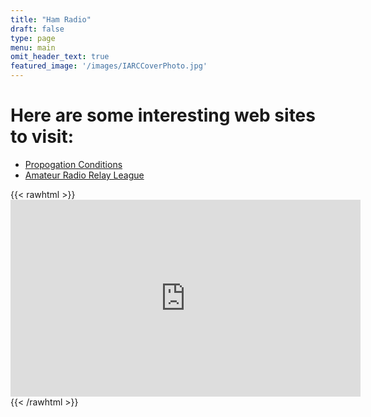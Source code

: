 ```yaml
---
title: "Ham Radio"
draft: false
type: page
menu: main
omit_header_text: true
featured_image: '/images/IARCCoverPhoto.jpg'
---
```


# Here are some interesting web sites to visit:

* [Propogation Conditions](https://www.hamqsl.com/solar.html)
* [Amateur Radio Relay League](http://www.arrl.org/)

{{< rawhtml >}}
    <iframe width="560" height="315" src="https://www.youtube.com/embed/wDn-6SDxyD4" title="YouTube video player" frameborder="0" allow="accelerometer; autoplay; clipboard-write; encrypted-media; gyroscope; picture-in-picture" allowfullscreen></iframe>
{{< /rawhtml >}}